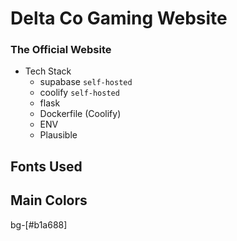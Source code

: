 # Delta Co Gaming Website

### The Official Website 

- Tech Stack
  - supabase ``self-hosted``
  - coolify ``self-hosted``
  - flask
  - Dockerfile (Coolify)
  - ENV
  - Plausible 

## Fonts Used


## Main Colors 

bg-[#b1a688]

